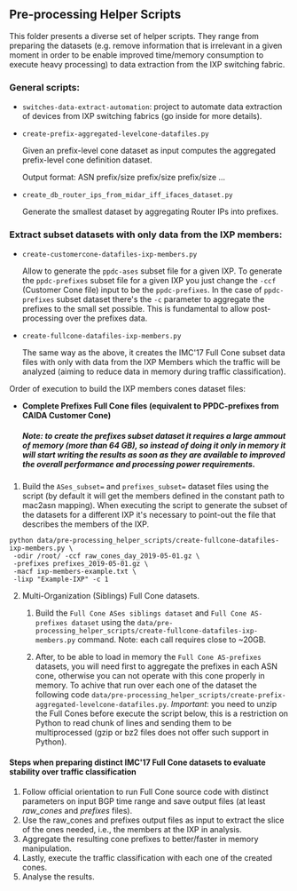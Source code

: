 ##  Pre-processing Helper Scripts

This folder presents a diverse set of helper scripts.
They range from preparing the datasets (e.g. remove information that is irrelevant in a given moment in order to be 
enable improved time/memory consumption to execute heavy processing) to data extraction from the IXP switching fabric.

### General scripts:

* `switches-data-extract-automation`: project to automate data extraction of devices from IXP switching fabrics (go inside for more details).

* `create-prefix-aggregated-levelcone-datafiles.py`
    
    Given an prefix-level cone dataset as input computes the aggregated prefix-level cone definition dataset.

    Output format: ASN prefix/size prefix/size prefix/size ...    

* `create_db_router_ips_from_midar_iff_ifaces_dataset.py`

   Generate the smallest dataset by aggregating Router IPs into prefixes.


### Extract subset datasets with only data from the IXP members:

* `create-customercone-datafiles-ixp-members.py`

    Allow to generate the `ppdc-ases` subset file for a given IXP. To generate the `ppdc-prefixes` subset file for a given IXP you just change the `-ccf` (Customer Cone file) input to be the `ppdc-prefixes`. In the case of `ppdc-prefixes` subset dataset there's the `-c` parameter to aggregate the prefixes to the small set possible. 
This is fundamental to allow post-processing over the prefixes data.

* `create-fullcone-datafiles-ixp-members.py`

    The same way as the above, it creates the IMC'17 Full Cone subset data files with only with data from the IXP Members which the traffic will be analyzed (aiming to reduce data in memory during traffic classification).
     
Order of execution to build the IXP members cones dataset files:
    
* **Complete Prefixes Full Cone files (equivalent to PPDC-prefixes from CAIDA Customer Cone)**
    ##### *Note*: to create the prefixes subset dataset it requires a large ammout of memory (more than 64 GB), so instead of doing it only in memory it will start writing the results as soon as they are available to improved the overall performance and processing power requirements.
    
1. Build the `ASes_subset=` and `prefixes_subset=` dataset files using the script (by default it will get the members defined in the constant path to mac2asn mapping). When executing the script to generate the subset of the datasets for a different IXP it's necessary to point-out the file that describes the members of the IXP. 

```
python data/pre-processing_helper_scripts/create-fullcone-datafiles-ixp-members.py \
 -odir /root/ -ccf raw_cones_day_2019-05-01.gz \
 -prefixes prefixes_2019-05-01.gz \
 -macf ixp-members-example.txt \
 -lixp "Example-IXP" -c 1
``` 

2. Multi-Organization (Siblings) Full Cone datasets.

    1. Build the `Full Cone ASes siblings dataset` and `Full Cone AS-prefixes dataset` using the `data/pre-processing_helper_scripts/create-fullcone-datafiles-ixp-members.py` command. Note: each call requires close to ~20GB.

    2. After, to be able to load in memory the `Full Cone AS-prefixes` datasets, you will need first to aggregate the prefixes in each ASN cone, otherwise you can not operate with this cone properly in memory. To achive that run over each one of the dataset the following code `data/pre-processing_helper_scripts/create-prefix-aggregated-levelcone-datafiles.py`. *Important*: you need to unzip the Full Cones before execute the script below, this is a restriction on Python to read chunk of lines and sending them to be multiprocessed (gzip or bz2 files does not offer such support in Python).


#### Steps when preparing distinct IMC'17 Full Cone datasets to evaluate stability over traffic classification

1. Follow official orientation to run Full Cone source code with distinct parameters on input BGP time range and save output files (at least *raw_cones* and *prefixes* files).
2. Use the raw_cones and prefixes output files as input to extract the slice of the ones needed, i.e., the members at the IXP in analysis.
3. Aggregate the resulting cone prefixes to better/faster in memory manipulation.
4. Lastly, execute the traffic classification with each one of the created cones.
5. Analyse the results.
